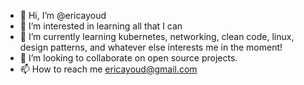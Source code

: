 - 👋 Hi, I’m @ericayoud
- 👀 I’m interested in learning all that I can
- 🌱 I’m currently learning kubernetes, networking, clean code, linux, design patterns, and whatever else interests me in the moment!
- 💞️ I’m looking to collaborate on open source projects.
- 📫 How to reach me ericayoud@gmail.com

<!---
ericayoud/ericayoud is a ✨ special ✨ repository because its `README.md` (this file) appears on your GitHub profile.
You can click the Preview link to take a look at your changes.
--->
